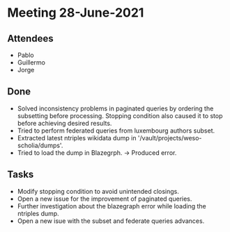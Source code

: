 # Meeting 28-June-2021

## Attendees 

- Pablo
- Guillermo
- Jorge

## Done
- Solved inconsistency problems in paginated queries by ordering the subsetting before processing. Stopping condition also caused it to stop before achieving desired results.
- Tried to perform federated queries from luxembourg authors subset.
- Extracted latest ntriples wikidata dump in '/vault/projects/weso-scholia/dumps'.
- Tried to load the dump in Blazegrph. -> Produced error.


## Tasks
- Modify stopping condition to avoid unintended closings.
- Open a new issue for the improvement of paginated queries.
- Further investigation about the blazegraph error while loading the ntriples dump.
- Open a new isue with the subset and federate queries advances.
